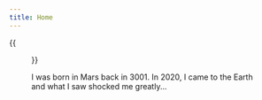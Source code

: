 ```yaml
---
title: Home
---
```


{{<figure src="https://animalcorner.org/wp-content/uploads/2020/07/Japanese-Dog-Breeds-Akita.jpg" title="Photo of me on my Mars Passport" width="450">}}

I was born in Mars back in 3001. In 2020, I came to the Earth and what I saw shocked me greatly...